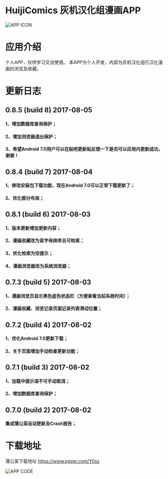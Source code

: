 # HuijiComics 灰机汉化组漫画APP

![APP ICON](https://o1wh05aeh.qnssl.com/image/view/app_icons/2062c1e2ce4556ca30b5a744e88c3e27)

# 应用介绍

个人APP，仅供学习交流使用。
本APP为个人开发，内容为灰机汉化组已汉化漫画的浏览及收藏。

# 更新日志

## 0.8.5 (build 8)	2017-08-05
#### 1、增加数据库查询保护；
#### 2、增加浏览器退出保护；
#### 3、希望Android 7.0用户可以在贴吧更新贴反馈一下是否可以应用内更新成功，谢谢！

## 0.8.4 (build 7)	2017-08-04
#### 1、修改安装包下载功能，现在Android 7.0可以正常下载更新了；
#### 2、优化部分布局；

## 0.8.1 (build 6)	2017-08-03 
#### 1、版本更新增加更新内容；
#### 2、漫画收藏改为首字母排序且可检索；
#### 3、优化检索为空提示；
#### 4、漫画浏览器改为系统浏览器；

## 0.7.3 (build 5)	2017-08-03 
#### 1、漫画浏览页显示黑色底色状态栏（方便查看当前系统时间）；
#### 2、漫画收藏、浏览记录页面记录列表滑动位置；

## 0.7.2 (build 4)	2017-08-02 
#### 1、优化Android 7.0更新下载；
#### 2、关于页面增加手动检查更新功能；

## 0.7.1 (build 3)	2017-08-02
#### 1、加载中提示语不可手动取消；
#### 2、增加数据库查询保护；

## 0.7.0 (build 2)	2017-08-02
#### 集成蒲公英自动更新及Crash报告；

# 下载地址

蒲公英下载地址 https://www.pgyer.com/Y0sz

![APP CODE](https://www.pgyer.com/app/qrcode/Y0sz)


